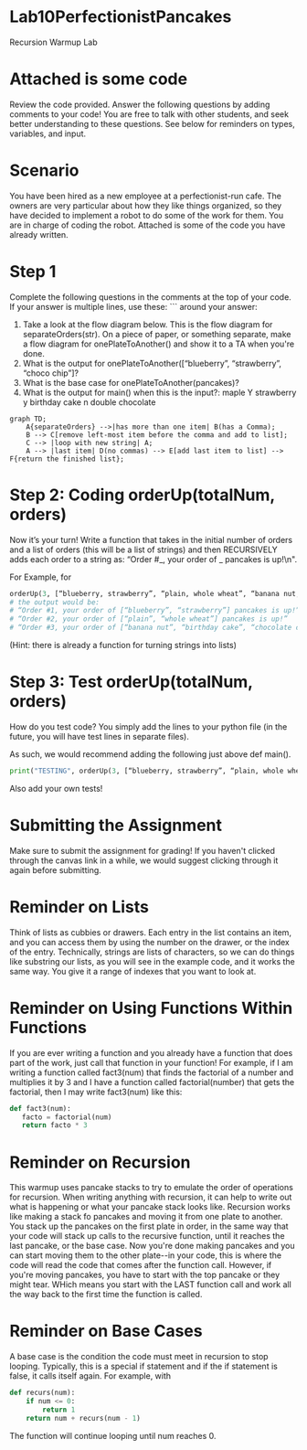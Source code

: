 # Lab10PerfectionistPancakes
Recursion Warmup Lab

# Attached is some code
Review the code provided. Answer the following questions by adding comments to your code! You are free to talk with other students, and seek better understanding to these questions. See below for reminders on types, variables, and input.

# Scenario
You have been hired as a new employee at a perfectionist-run cafe. The owners are very particular about how they like things organized, so they have decided to implement a robot to do some of the work for them. You are in charge of coding the robot. Attached is some of the code you have already written.

# Step 1
Complete the following questions in the comments at the top of your code. If your answer is multiple lines, use these: \``` around your answer:

1. Take a look at the flow diagram below. This is the flow diagram for separateOrders(str). On a piece of paper, or something separate, make a flow diagram for onePlateToAnother() and show it to a TA when you're done.
2. What is the output for onePlateToAnother(\[“blueberry”, “strawberry”, “choco chip”]?
3. What is the base case for onePlateToAnother(pancakes)?
4. What is the output for main() when this is the input?:
maple
Y
strawberry 
y 
birthday cake
n 
double chocolate

```mermaid
graph TD;
    A{separateOrders} -->|has more than one item| B(has a Comma);
    B --> C[remove left-most item before the comma and add to list];
    C --> |loop with new string| A;
    A --> |last item| D(no commas) --> E[add last item to list] --> F{return the finished list};
```


# Step 2: Coding orderUp(totalNum, orders)
Now it’s your turn! Write a function that takes in the initial number of orders and a list of orders (this will be a list of strings) and then RECURSIVELY adds each order to a string as: “Order #_, your order of _ pancakes is up!\n".

For Example, for 
```python
orderUp(3, [“blueberry, strawberry”, “plain, whole wheat”, “banana nut, birthday cake, chocolate chip”])
# the output would be:
# “Order #1, your order of [“blueberry”, “strawberry”] pancakes is up!”
# “Order #2, your order of [“plain”, “whole wheat”] pancakes is up!”
# “Order #3, your order of [“banana nut”, “birthday cake”, “chocolate chip”] pancakes is up!”
```
(Hint: there is already a function for turning strings into lists)

# Step 3: Test orderUp(totalNum, orders)
How do you test code? You simply add the lines to your python file (in the future, you will have test lines in separate files).

As such, we would recommend adding the following just above def main().
```python
print("TESTING", orderUp(3, [“blueberry, strawberry”, “plain, whole wheat”, “banana nut, birthday cake, chocolate chip”]))
```
Also add your own tests!

# Submitting the Assignment
Make sure to submit the assignment for grading! If you haven't clicked through the canvas link in a while, we would suggest clicking through it again before submitting.

# Reminder on Lists
Think of lists as cubbies or drawers. Each entry in the list contains an item, and you can access them by using the number on the drawer, or the index of the entry. Technically, strings are lists of characters, so we can do things like substring our lists, as you will see in the example code, and it works the same way. You give it a range of indexes that you want to look at.

# Reminder on Using Functions Within Functions
If you are ever writing a function and you already have a function that does part of the work, just call that function in your function! For example, if I am writing a function called fact3(num) that finds the factorial of a number and multiplies it by 3 and I have a function called factorial(number) that gets the factorial, then I may write fact3(num) like this:
```python
def fact3(num):
   facto = factorial(num)
   return facto * 3
```
# Reminder on Recursion
This warmup uses pancake stacks to try to emulate the order of operations for recursion. When writing anything with recursion, it can help to write out what is happening or what your pancake stack looks like. Recursion works like making a stack fo pancakes and moving it from one plate to another. You stack up the pancakes on the first plate in order, in the same way that your code will stack up calls to the recursive function, until it reaches the last pancake, or the base case. Now you're done making pancakes and you can start moving them to the other plate--in your code, this is where the code will read the code that comes after the function call. However, if you're moving pancakes, you have to start with the top pancake or they might tear. WHich means you start with the LAST function call and work all the way back to the first time the function is called. 

# Reminder on Base Cases
A base case is the condition the code must meet in recursion to stop looping. Typically, this is a special if statement and if the if statement is false, it calls itself again. For example, with 
```python
def recurs(num):
    if num <= 0:
        return 1
    return num + recurs(num - 1)
```
The function will continue looping until num reaches 0.
